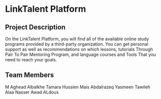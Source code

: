 # LinkTalent Platform

## Project Description
On the LinkTalent Platform, you will find all of the available online study programs provided by a third-party organization. You can get personal support as well as recommendations on which lessons, tutorials Through Pair To Pair Mentoring Program, and language courses and Tools That you need to reach your goals.

## Team Members
M Aghead Albalkhe
Tamara Hussien
Mais Abdalrazeq
Yasmeen Tawileh
Alaa Nasser Awad ALdous
